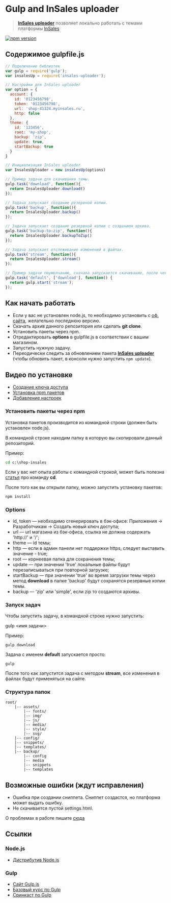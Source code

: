 # Gulp and InSales uploader

>**[InSales uploader](https://github.com/brainmurder/insales-uploader)** позволяет локально работать с темами платформы [InSales](http://www.insales.ru/)

[![npm version](https://badge.fury.io/js/insales-uploader.svg)](https://badge.fury.io/js/insales-uploader)

## Содержимое gulpfile.js

```javascript
// Подключение библиотек
var gulp = require('gulp');
var insalesUp = require('insales-uploader');

// Настройки для InSales uploader
var option = {
  account: {
    id: '0123456798',
    token: '0123456798',
    url: 'shop-41324.myinsales.ru',
    http: false
  },
  theme: {
    id: '123456',
    root: 'my-shop',
    backup: 'zip',
    update: true,
    startBackup: true
  }
}

// Инициализация InSales uploader
var InsalesUploader = new insalesUp(options)

// Пример задачи для скачивания темы.
gulp.task('download', function(){
  return InsalesUploader.download()
});

// Задача запускает создание резервной копии.
gulp.task('backup', function(){
  return InsalesUploader.backup()
});

// Задача запускает создание резервной копии с созданием архива.
gulp.task('backup-to-zip', function(){
  return InsalesUploader.backupToZip()
});

// Задача запускает отслеживание изменений в файлах.
gulp.task('stream', function(){
  return InsalesUploader.stream()
});

// Пример задачи поумолчанию, сначала запускается скачивание, после чего запускаем отслеживание изменений.
gulp.task('default', ['download'], function() {
  return gulp.start('stream');
});
```

## Как начать работать

+ Если у вас не установлен node.js, то необходимо установить с [оф. сайта](https://nodejs.org/), желательно последнюю версию.
+ Скачать архив данного репозитория или сделать **git clone**.
+ Установить пакеты через npm.
+ Отредактировать **options** в gulpfile.js в соответствии с вашим магазином.
+ Запустить нужную задачу.
+ Переодически следить за обновлением пакета **[InSales uploader](https://github.com/brainmurder/insales-uploader)** (чтобы обновить пакет, в консоли нужно запустить `npm update`).

## Видео по установке

+ [Создание ключа доступа](https://youtu.be/SSUdqtJFEYE)
+ [Установка npm пакетов](https://youtu.be/A8OkEZ_Vay0)
+ [Добавление настроек](https://youtu.be/OOdUPf7__g0)

### Установить пакеты через npm

Установка пакетов производится из командной строки (должен быть установлен node.js).

В командной строке находим папку в которую вы скопировали данный репозиторий.

Пример:

```cmd
cd c:\shop-insales
```

Если у вас нет опыта работы с командной строкой, может быть полезна [статья](https://ru.wikipedia.org/wiki/Cd_(%D0%BA%D0%BE%D0%BC%D0%B0%D0%BD%D0%B4%D0%B0)) про команду **cd**.

После того как вы открыли папку, можно запустить установку пакетов:

```cmd
npm install
```

### Options
* id, token — необходимо сгенерировать в бэк-офисе: Приложения -> Разработчикам -> Создать новый ключ доступа;
* url — url магазина из бэк-офиса, ссылка не должна содержать 'http://' и '/';
* theme — id темы;
* http — если в админ панели нет поддержки https, следует выставить значение - true;
* root — корнеевая папка для сохранения темы;
* update — при значении 'true' локальные файлы будут перезаписываться при повторной загрузке;
* startBackup — при значении 'true' во время загрузки темы через метод **download** в папке 'backup' будут сохранятся резервные копии темы.
* backup — 'zip' или 'simple', если zip то создаются архивы.

### Запуск задач

Чтобы запустить задачу, в командной строке нужно запустить:

gulp <имя задачи>

Пример:
```
gulp download
```

Задача с именем **default** запускается просто:

```
gulp
```

После того как запустится задача с методом **stream**, все изменения в файлах будут применяться на сайте.

### Структура папок

```
root/
    |-- assets/
        |-- fonts/
        |-- img/
        |-- js/
        |-- media/
        |-- style/
        |-- svg/
    |-- config/
    |-- snippets/
    |-- templates/
    |-- backup/
        |-- config
        |-- media
        |-- snippets
        |-- templates
```
## Возможные ошибки (ждут исправления)

+ Ошибка при создании сниппета. Сниппет создастся, но платформа может выдать ошибку.
+ Не скачивается пустой settings.html.

О проблемах в работе пишите [сюда](https://github.com/brainmurder/InSales-uploader-gulp-test/issues)


## Ссылки

### Node.js

* [Дистрибутив Node.js](https://nodejs.org/en/download/)

### Gulp

* [Сайт Gulp.js](http://gulpjs.com/)
* [Базовый курс по Gulp](http://loftblog.ru/material/gulp-js-rabotaem-s-css-concat-minify-rename-notify-watch-dest/)
* [Сринкаст по Gulp](https://learn.javascript.ru/screencast/gulp)
